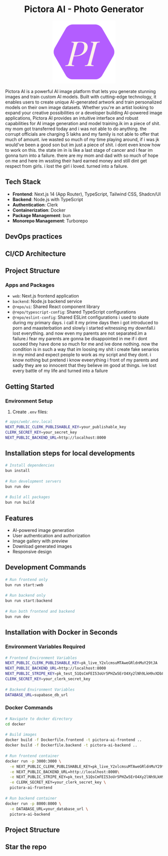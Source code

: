 <h1 align="center">Pictora AI - Photo Generator</h1>

<p align="center">
  <img src="./apps/web/public/favicon.svg" alt="Pictora Logo" width="200"/>
</p>

Pictora AI is a powerful AI image platform that lets you generate stunning images and train custom AI models. Built with cutting-edge technology, it enables users to create unique AI-generated artwork and train personalized models on their own image datasets. Whether you're an artist looking to expand your creative possibilities or a developer building AI-powered image applications, Pictora AI provides an intuitive interface and robust capabilities for AI image generation and model training.ik im a piece of shit. my mom got transferred today and i was not able to do anything. the corrupt officials are charging 5 lakhs and my family is not able to offer that much of amount. ive wasted so much of my time playing around, if i was jk would've been a good son but im just a piece of shit. i dont even know how to work on this. the state im in is like a last stage of cancer and i fear im gonna turn into a failure. there are my mom and dad with so much of hope on me and here im wssting their hard earned money and still dint get respect from girls. i lost the girl i loved. turned into a failure.

## Tech Stack

- **Frontend**: Next.js 14 (App Router), TypeScript, Tailwind CSS, Shadcn/UI
- **Backend**: Node.js with TypeScript
- **Authentication**: Clerk
- **Containerization**: Docker
- **Package Management**: bun
- **Monorepo Management**: Turborepo

## DevOps practices

## CI/CD Architecture

## Project Structure

### Apps and Packages

- `web`: Next.js frontend application
- `backend`: Node.js backend service
- `@repo/ui`: Shared React component library
- `@repo/typescript-config`: Shared TypeScript configurations
- `@repo/eslint-config`: Shared ESLint configurations
i used to skate during my primary days. i call it my prime days then i got introduced to porn and maasterbation and slowly i started witnessing my downfall.i lost everything. and now even my parents are not separated.im a failure.i fear my parents are gonna be disappointed in me if i dont suceed they have done so much for me and ive done nothing. now the condition is in such a way that im loosing my shit i create fake senarios in my mind and expect people to work as my script and they dont. i know nothing but pretend i know eveerything i front of my parents and sadly they are so innocent that they believe im good at things. ive lost every battle of my life and turned into a failure
## Getting Started

### Environment Setup

1. Create `.env` files:

```bash
# apps/web/.env.local
NEXT_PUBLIC_CLERK_PUBLISHABLE_KEY=your_publishable_key
CLERK_SECRET_KEY=your_secret_key
NEXT_PUBLIC_BACKEND_URL=http://localhost:8000
```

## Installation steps for local developments

```bash
# Install dependencies
bun install

# Run development servers
bun run dev

# Build all packages
bun run build
```

## Features

- AI-powered image generation
- User authentication and authorization
- Image gallery with preview
- Download generated images
- Responsive design

## Development Commands

```bash
# Run frontend only
bun run start:web

# Run backend only
bun run start:backend

# Run both frontend and backend
bun run dev
```

## Installation with Docker in Seconds

### Environment Variables Required

```bash
# Frontend Environment Variables
NEXT_PUBLIC_CLERK_PUBLISHABLE_KEY=pk_live_Y2xlcmsuMTAweGRldnMuY29tJA
NEXT_PUBLIC_BACKEND_URL=http://localhost:8000
NEXT_PUBLIC_STRIPE_KEY=pk_test_51QsCmFEI53oUr5PHZw5ErO4Xy2lNh9LkH9vXDb8wc7BOvfSPc0i4xt6I5Qy3jaBLnvg9wPenPoeW0LvQ1x3GtfUm00eNFHdBDd
CLERK_SECRET_KEY=your_clerk_secret_key

# Backend Environment Variables
DATABASE_URL=supabase_db_url
```

### Docker Commands

```bash
# Navigate to docker directory
cd docker

# Build images
docker build -f Dockerfile.frontend -t pictora-ai-frontend ..
docker build -f Dockerfile.backend -t pictora-ai-backend ..

# Run frontend container
docker run -p 3000:3000 \
  -e NEXT_PUBLIC_CLERK_PUBLISHABLE_KEY=pk_live_Y2xlcmsuMTAweGRldnMuY29tJA \
  -e NEXT_PUBLIC_BACKEND_URL=http://localhost:8000\
  -e NEXT_PUBLIC_STRIPE_KEY=pk_test_51QsCmFEI53oUr5PHZw5ErO4Xy2lNh9LkH9vXDb8wc7BOvfSPc0i4xt6I5Qy3jaBLnvg9wPenPoeW0LvQ1x3GtfUm00eNFHdBDd \
  -e CLERK_SECRET_KEY=your_clerk_secret_key \
  pictora-ai-frontend

# Run backend container
docker run -p 8000:8000 \
  -e DATABASE_URL=your_database_url \
  pictora-ai-backend

```

## Project Structure

## Star the repo

